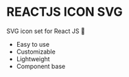 # REACTJS ICON SVG

SVG icon set for React JS 🎨

-   Easy to use
-   Customizable
-   Lightweight
-   Component base

